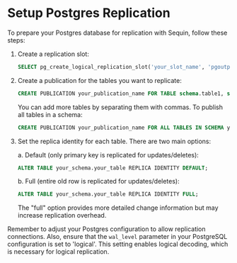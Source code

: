 # Setup Postgres Replication

To prepare your Postgres database for replication with Sequin, follow these steps:

1. Create a replication slot:

   ```sql
   SELECT pg_create_logical_replication_slot('your_slot_name', 'pgoutput');
   ```

2. Create a publication for the tables you want to replicate:

   ```sql
   CREATE PUBLICATION your_publication_name FOR TABLE schema.table1, schema.table2 WITH (publish_via_partition_root = true);
   ```

   You can add more tables by separating them with commas. To publish all tables in a schema:

   ```sql
   CREATE PUBLICATION your_publication_name FOR ALL TABLES IN SCHEMA your_schema WITH (publish_via_partition_root = true);
   ```

3. Set the replica identity for each table. There are two main options:

   a. Default (only primary key is replicated for updates/deletes):

   ```sql
   ALTER TABLE your_schema.your_table REPLICA IDENTITY DEFAULT;
   ```

   b. Full (entire old row is replicated for updates/deletes):

   ```sql
   ALTER TABLE your_schema.your_table REPLICA IDENTITY FULL;
   ```

   The "full" option provides more detailed change information but may increase replication
   overhead.

Remember to adjust your Postgres configuration to allow replication connections. Also, ensure that the `wal_level` parameter in your PostgreSQL configuration is set to 'logical'. This setting enables logical decoding, which is necessary for logical replication.
